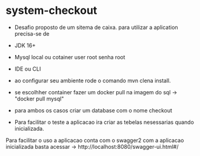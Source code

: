 # system-checkout

- Desafio proposto de um sitema de caixa. para utilizar a aplication precisa-se de
- JDK 16+
- Mysql local ou cotainer   user root senha root 
- IDE ou CLI

- ao configurar seu ambiente rode o comando mvn clena install.

- se escolhher container fazer um docker pull na imagem do sql -> "docker pull mysql"
- para ambos os casos criar um database com o nome checkout 

- Para facilitar o teste a aplicacao ira criar as tebelas nesessarias quando inicializada.

Para facilitar o uso a aplicacao conta com o swagger2 
 com a aplicacao inicializada basta acessar ->  http://localhost:8080/swagger-ui.html#/